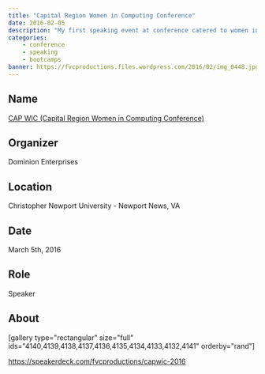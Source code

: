 ```yaml
---
title: "Capital Region Women in Computing Conference"
date: 2016-02-05
description: "My first speaking event at conference catered to women in technology."
categories:
    - conference
    - speaking
    - bootcamps
banner: https://fvcproductions.files.wordpress.com/2016/02/img_0448.jpg
---
```


## Name

<a title="CAP WIC (Capital Region Women in Computing Conference)" href="https://capwic.org " target="_blank" rel="noopener">CAP WIC (Capital Region Women in Computing Conference)</a>

## Organizer

Dominion Enterprises

## Location

Christopher Newport University - Newport News, VA

## Date

March 5th, 2016

## Role

Speaker

## About

[gallery type="rectangular" size="full" ids="4140,4139,4138,4137,4136,4135,4134,4133,4132,4141" orderby="rand"]

https://speakerdeck.com/fvcproductions/capwic-2016

